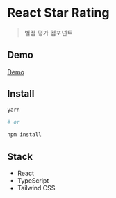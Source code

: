 # React Star Rating

> 별점 평가 컴포넌트

## Demo

[Demo](https://starrate.netlify.app/)

## Install

```bash
yarn

# or

npm install
```

## Stack

- React
- TypeScript
- Tailwind CSS
